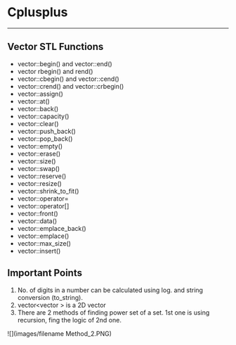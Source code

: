 # Cplusplus

----------------------------------------------------------------

## Vector STL Functions 

- vector::begin() and vector::end()
- vector rbegin() and rend()
- vector::cbegin() and vector::cend()
- vector::crend() and vector::crbegin()
- vector::assign()
- vector::at()
- vector::back()
- vector::capacity()
- vector::clear()
- vector::push_back()
- vector::pop_back()
- vector::empty()
- vector::erase()
- vector::size()
- vector::swap()
- vector::reserve()
- vector::resize()
- vector::shrink_to_fit()
- vector::operator=
- vector::operator[]
- vector::front()
- vector::data()
- vector::emplace_back()
- vector::emplace()
- vector::max_size()
- vector::insert()

## Important Points

1. No. of digits in a number can be calculated using log. and string conversion (to_string).
2. vector<vector<int> > is a 2D vector
3. There are 2 methods of finding power set of a set. 1st one is using recursion, fing the logic of 2nd one.
  
  ![](images/filename Method_2.PNG)

